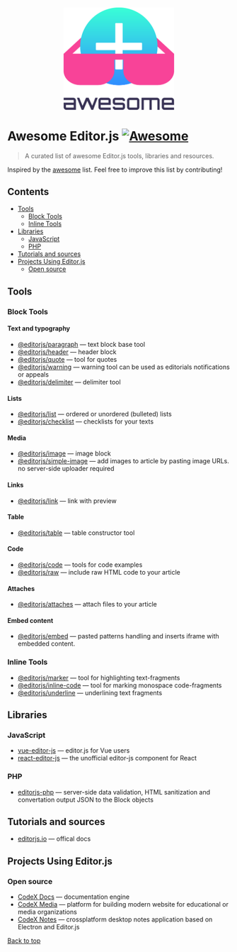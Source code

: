 <p align="center">
  <br>
  <img width="250" src="./assets/logo.svg" alt="logo of awesome-editorjs repository">
  <br>
</p>

# Awesome Editor.js [![Awesome](https://cdn.rawgit.com/sindresorhus/awesome/d7305f38d29fed78fa85652e3a63e154dd8e8829/media/badge.svg)](https://github.com/sindresorhus/awesome)

> A curated list of awesome Editor.js tools, libraries and resources.

Inspired by the [awesome](https://github.com/sindresorhus/awesome) list. Feel free to improve this list by contributing!

## Contents

* [Tools](#tools)
  * [Block Tools](#block-tools)
  * [Inline Tools](#inline-tools)
* [Libraries](#libraries)
  * [JavaScript](#javascript)
  * [PHP](#php)
* [Tutorials and sources](#tutorials-and-sources)
* [Projects Using Editor.js](#projects-using-editor-js)
  * [Open source](#open-source)
<!--  * [Apps/Websites](#apps-websites) -->
<!--  * [Commercial Products](#commercial-products) -->

## Tools

### Block Tools

#### Text and typography

* [@editorjs/paragraph](https://github.com/editor-js/paragraph) — text block base tool 
* [@editorjs/header](https://github.com/editor-js/header) — header block
* [@editorjs/quote](https://github.com/editor-js/quote) — tool for quotes
* [@editorjs/warning](https://github.com/editor-js/warning) — warning tool can be used as editorials notifications or appeals
* [@editorjs/delimiter](https://github.com/editor-js/delimiter) — delimiter tool

#### Lists

* [@editorjs/list](https://github.com/editor-js/list) — ordered or unordered (bulleted) lists
* [@editorjs/checklist](https://github.com/editor-js/checklist) — checklists for your texts

#### Media

* [@editorjs/image](https://github.com/editor-js/image) — image block
* [@editorjs/simple-image](https://github.com/editor-js/simple-image) — add images to article by pasting image URLs. no server-side uploader required

#### Links

* [@editorjs/link](https://github.com/editor-js/link) — link with preview

#### Table

* [@editorjs/table](https://github.com/editor-js/table) — table constructor tool

#### Code

* [@editorjs/code](https://github.com/editor-js/code) — tools for code examples
* [@editorjs/raw](https://github.com/editor-js/raw) — include raw HTML code to your article

#### Attaches

* [@editorjs/attaches](https://github.com/editor-js/attaches) — attach files to your article

#### Embed content

* [@editorjs/embed](https://github.com/editor-js/embed) — pasted patterns handling and inserts iframe with embedded content.

### Inline Tools

* [@editorjs/marker](https://github.com/editor-js/marker) — tool for highlighting text-fragments
* [@editorjs/inline-code](https://github.com/editor-js/inline-code) — tool for marking monospace code-fragments
* [@editorjs/underline](https://github.com/editor-js/underline) — underlining text fragments

## Libraries

### JavaScript

* [vue-editor-js](https://github.com/ChangJoo-Park/vue-editor-js) — editor.js for Vue users 
* [react-editor-js](https://github.com/Jungwoo-An/react-editor-js) — the unofficial editor-js component for React

### PHP

* [editorjs-php](https://github.com/editor-js/editorjs-php) — server-side data validation, HTML sanitization and convertation output JSON to the Block objects

## Tutorials and sources

* [editorjs.io](https://editorjs.io) — offical docs

## Projects Using Editor.js

### Open source

* [CodeX Docs](https://github.com/codex-team/codex.docs) — documentation engine
* [CodeX Media](https://github.com/codex-team/codex.media) — platform for building modern website for educational or media organizations
* [CodeX Notes](https://github.com/codex-team/codex.notes) — crossplatform desktop notes application based on Electron and Editor.js

<!--
### Apps/Websites
-->

[Back to top](#contents)
